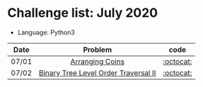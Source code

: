 # Challenge list: July 2020
* Language: Python3

|Date|Problem|code|
|:--:|:--:|:--:|
|07/01|[Arranging Coins](https://leetcode.com/explore/challenge/card/july-leetcoding-challenge/544/week-1-july-1st-july-7th/3377/)|[:octocat:](./0701.py)|
|07/02|[Binary Tree Level Order Traversal II](https://leetcode.com/explore/challenge/card/july-leetcoding-challenge/544/week-1-july-1st-july-7th/3378/)|[:octocat:](./0702.py)
